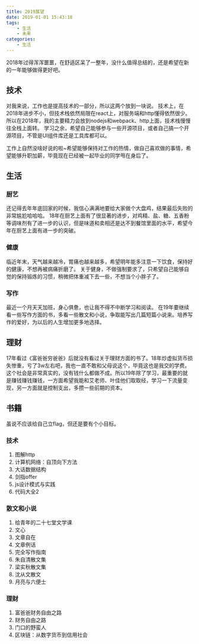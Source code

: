 ```yaml
---
title: 2019展望
date: 2019-01-01 15:43:18
tags:
    - 生活
    - 未来
categories:
    - 生活
---
```

2018年过得浑浑噩噩，在舒适区呆了一整年，没什么值得总结的，还是希望在新的一年能够做得更好吧。
## 技术
对我来说，工作也是提高技术的一部分，所以这两个放到一块说。
技术上，在2018年进步不小，但技术栈依然局限在react上，对服务端和http懂得依然很少。所以在2018年，我的主要精力会放到nodejs和webpack、http上面，技术栈慢慢往全栈上面转。
学习之余，希望自己能够参与一些开源项目，或者自己搞一个开源项目，不管是UI组件库还是工具库都可以。

工作上自然没啥好说的啦~希望能够保持对工作的热情，做自己喜欢做的事情，希望能够升职加薪，毕竟现在已经被一起毕业的同学甩在身后了。

## 生活
### 厨艺
还记得去年年底回家的时候，我信心满满地要给大家做个大盘鸡，结果最后失败的非常尴尬哈哈哈。
18年在厨艺上面有了很显著的进步，对鸡精、盐、糖、五香粉等调味剂有了进一步的认识，但是味道和卖相还是达不到餐馆里面的水平，希望今年在厨艺上面有进一步的突破。
### 健康
临近年末，天气越来越冷，胃痛也越来越多，希望明年能多注意一下饮食，保持好的健康，不想再被病痛折磨了。
关于健身，不做强制要求了，只希望自己能够自觉的保持锻炼的习惯，稍微把体重减下去一些，不想当个小胖子了。
### 写作
最近一个月天天加班，身心俱惫，也让我不得不中断学习和阅读。
在19年要继续看一些写作方面的书，多看一些散文和小说，争取能写出几篇短篇小说来。培养写作的爱好，为以后的人生增加更多地选择。
## 理财
17年看过《富爸爸穷爸爸》后就没有看过关于理财方面的书了。18年炒虚拟货币损失惨重，亏了3w左右吧，我也一直不敢和父母说这个，毕竟这也是我交的学费。
这个社会是非常真实的，没有钱什么都做不成。所以19年除了学习，最重要的就是赚钱赚钱赚钱，一方面希望我能和艾老师、叶佳他们取取经，学习一下流量变现，另一方面就是控制支出，多攒一些前期的资本。
## 书籍
虽说不应该给自己立flag，但还是要有个小目标。
### 技术

 1. 图解http
 2. 计算机网络：自顶向下方法
 3. 大话数据结构
 4. 剑指offer
 5. js设计模式与实践
 6. 代码大全2

### 散文和小说
 
 1. 给青年的二十七堂文学课
 2. 文心
 3. 文章自在
 4. 文章例话
 5. 完全写作指南
 6. 朱自清散文集
 7. 梁实秋散文集
 8. 沈从文散文
 9. 月亮与六便士

### 理财
 
 1. 富爸爸财务自由之路
 2. 财务自由之路
 3. 门口的野蛮人
 4. 区块链：从数字货币到信用社会